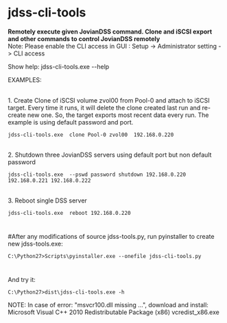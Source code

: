 
# jdss-cli-tools

<b>Remotely execute given JovianDSS command. Clone and iSCSI export and other commands to control JovianDSS remotely</b>
<br>Note:
Please enable the CLI access in GUI :
Setup -> Administrator setting -> CLI access
<br>

Show help:
	jdss-cli-tools.exe --help

EXAMPLES:

<br>1. Create Clone of iSCSI volume zvol00 from Pool-0 and attach to iSCSI target. Every time it runs, it will delete the clone created last run and re-create new one. So, the target exports most recent data every run.  The example is using default password and port.

	jdss-cli-tools.exe  clone Pool-0 zvol00  192.168.0.220

<br>2. Shutdown three JovianDSS servers using default port but non default password

	jdss-cli-tools.exe  --pswd password shutdown 192.168.0.220 192.168.0.221 192.168.0.222
<br>3. Reboot single DSS server

	jdss-cli-tools.exe  reboot 192.168.0.220

#
#After any modifications of source jdss-tools.py, run pyinstaller to create new jdss-tools.exe:

	C:\Python27>Scripts\pyinstaller.exe --onefile jdss-cli-tools.py
#
And try it:

	C:\Python27>dist\jdss-cli-tools.exe -h
NOTE:
In case of error: "msvcr100.dll missing ...",
download and install: Microsoft Visual C++ 2010 Redistributable Package (x86) vcredist_x86.exe
